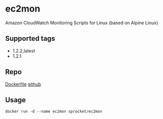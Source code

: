 # ec2mon

Amazon CloudWatch Monitoring Scripts for Linux (based on Alpine Linux)

## Supported tags

- 1.2.2,latest
- 1.2.1

## Repo

[Dockerfile](https://github.com/sprocket-inc/docker-ec2mon/blob/master/Dockerfile)
[github](https://github.com/sprocket-inc/docker-ec2mon)

## Usage

`docker run -d --name ec2mon sprocket/ec2mon`
